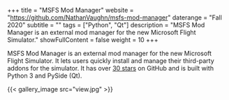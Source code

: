 +++
title = "MSFS Mod Manager"
website = "https://github.com/NathanVaughn/msfs-mod-manager"
daterange = "Fall 2020"
subtitle = ""
tags = ["Python", "Qt"]
description = "MSFS Mod Manager is an external mod manager for the new Microsoft Flight Simulator."
showFullContent = false
weight = 10
+++

MSFS Mod Manager is an external mod manager for the new Microsoft Flight Simulator.
It lets users quickly install and manage their third-party addons for the simulator.
It has over [30 stars](https://github.com/NathanVaughn/msfs-mod-manager/stargazers)
on GitHub and is built with Python 3 and PySide (Qt).

{{< gallery_image src="view.jpg" >}}
